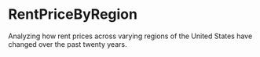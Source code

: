 # RentPriceByRegion
Analyzing how rent prices across varying regions of the United States have changed over the past twenty years.
